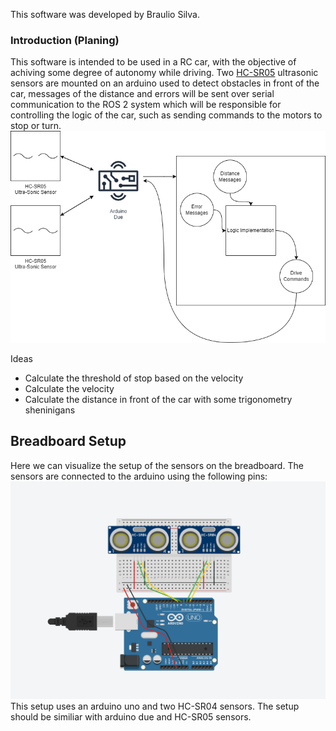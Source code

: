 This software was developed by Braulio Silva.

### Introduction (Planing)
This software is intended to be used in a RC car, with the objective of achiving some degree of autonomy while driving. Two [HC-SR05](docs\resources\M_HY-SRF05_0003.pdf) ultrasonic sensors are mounted on an arduino used to detect obstacles in front of the car, messages of the distance and errors will be sent over serial communication to the ROS 2 system which will be responsible for controlling the logic of the car, such as sending commands to the motors to stop or turn.   
![Driverless System](resources\DriverlessSys.png)

Ideas
 - Calculate the threshold of stop based on the velocity
 - Calculate the velocity
 - Calculate the distance in front of the car with some trigonometry sheninigans

## Breadboard Setup
Here we can visualize the setup of the sensors on the breadboard. The sensors are connected to the arduino using the following pins:
![Arduino Setup with HC-SR05](resources\ArduinoSetup.png)
This setup uses an arduino uno and two HC-SR04 sensors.
The setup should be similiar with arduino due and HC-SR05 sensors.